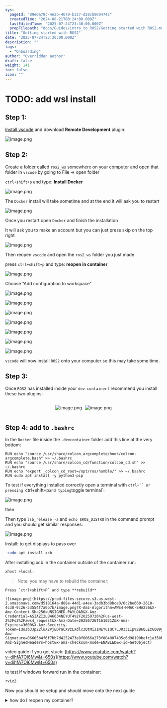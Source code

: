 ```yaml
---
sys:
  pageId: "89e0a78c-4e2b-4070-b327-d28cb0694742"
  createdTime: "2024-08-21T00:24:00.000Z"
  lastEditedTime: "2025-07-24T23:30:00.000Z"
  propFilepath: "docs/Guides/intro_to_ROS2/Getting started with ROS2.md"
title: "Getting started with ROS2"
date: "2025-07-24T23:30:00.000Z"
description: ""
tags:
  - "Onboarding"
author: "Overridden author"
draft: false
weight: 141
toc: false
icon: ""
---
```


# TODO: add wsl install

## Step 1:

[Install vscode](https://code.visualstudio.com/download) and download **Remote Development** plugin:

![image.png](https://prod-files-secure.s3.us-west-2.amazonaws.com/d518164a-d88e-44d1-a4ee-3adb3bd8bce0/efb52993-1881-4a40-b95e-6f020334f022/image.png?X-Amz-Algorithm=AWS4-HMAC-SHA256&X-Amz-Content-Sha256=UNSIGNED-PAYLOAD&X-Amz-Credential=ASIAZI2LB4663P7NM74C%2F20250726%2Fus-west-2%2Fs3%2Faws4_request&X-Amz-Date=20250726T161002Z&X-Amz-Expires=3600&X-Amz-Security-Token=IQoJb3JpZ2luX2VjEDYaCXVzLXdlc3QtMiJIMEYCIQCbu2xnaByisrkCS%2BR%2B8pv1ulOQ6yDuEFfrPVFpFip8lwIhAPHYRmpcpeX5bQJWhkU18SfnmeWJXcxftcmU7bDDgXeKKv8DCF8QABoMNjM3NDIzMTgzODA1IgwgucA3tFVADpCFnhQq3AP3FcduoXnY7Vzpj2OY05fyXw9xAUvXSj4WXtYp07bF5MGBy1OAIsF%2FrERCocJerBDh6c8VmWF078wpZQoYWSrpswNUp%2FH8xgm4VJWBOAr84h%2FjIX5GyRyBvgoJlvnuNlgN1zMExb6euLdnVmoqVm7CQUIRbywPqhJa5%2FlhWTPOd82YN0qpcQEc9wR0w2xh9pzPaxiXXn3k6pt3JahEQ1pnfoKGCTaJXkRhCn2XLYZ%2B9n%2BxA9aBvyJGT6O2v4eQ5ic%2BcpEvt8V%2BSGgaxeKNIluPVD7O9rksfRxI5N9FeSkr6pShzIQPeYut0574YS0Q9J6hSKcb0Unum0eNEoNZC9A%2FJWnySNBj4t6kKh%2B4%2F9u%2Fh9s4HLH58SwEPqCBYmkWz7wBjQxKIf60yX5t2YOCx7PawqiUkeI1RNIGGzLfloyrB7gXTg%2FXZPa%2BVfBwwTXYZaEazwWUcADqLsOlQtd8nwjK6Xfr%2BUumxiwrdjhm6cCPt8z5g4qMew1hIrnitQ%2FaqQeysuzduVaj4mkIGHqqE31jyyHHwPqbSYbtMBsYVyoOKKoOhKhL%2FtgoFiAmJir5KQUQWemNdOUzhLZCNiSFrE36c5qECaNxoRbk5Sz1xgEge%2Bhe%2BJfY2gAJqL9%2FCjDHwZPEBjqkAQfBcExvYfn14kWahm2OcKOrebqu%2FUIUpT6dzaMff2xPtVzA3ECDvYaTQHzDdjb3%2FqfL8fX209K3OC6o7mwnBBYlbV4UZFyyGw0tD81KBFBCqSxJE6V1VllfyT7v1mt29aTf9OSUCQo5S6ILTPrcF6%2B%2BZJZF%2BUNnIHWQ4Ia0W5tuZ63Mm07E5wpApPvXHArFqnY1HoFsvvXpoWqlQy5UB0K%2Bof%2FT&X-Amz-Signature=e1a9d545ee9fd409e05c6b1570ff092042c6cb85a1bbb299ea36f1bf4782ec84&X-Amz-SignedHeaders=host&x-amz-checksum-mode=ENABLED&x-id=GetObject)

## Step 2:

Create a folder called `ros2_ws` somewhere on your computer and open that folder in `vscode` by going to File → open folder 

`ctrl+shift+p` and type: **Install Docker**

![image.png](https://prod-files-secure.s3.us-west-2.amazonaws.com/d518164a-d88e-44d1-a4ee-3adb3bd8bce0/2269dc0e-1cd5-47ff-bceb-c04ad9b2eab0/image.png?X-Amz-Algorithm=AWS4-HMAC-SHA256&X-Amz-Content-Sha256=UNSIGNED-PAYLOAD&X-Amz-Credential=ASIAZI2LB4663P7NM74C%2F20250726%2Fus-west-2%2Fs3%2Faws4_request&X-Amz-Date=20250726T161002Z&X-Amz-Expires=3600&X-Amz-Security-Token=IQoJb3JpZ2luX2VjEDYaCXVzLXdlc3QtMiJIMEYCIQCbu2xnaByisrkCS%2BR%2B8pv1ulOQ6yDuEFfrPVFpFip8lwIhAPHYRmpcpeX5bQJWhkU18SfnmeWJXcxftcmU7bDDgXeKKv8DCF8QABoMNjM3NDIzMTgzODA1IgwgucA3tFVADpCFnhQq3AP3FcduoXnY7Vzpj2OY05fyXw9xAUvXSj4WXtYp07bF5MGBy1OAIsF%2FrERCocJerBDh6c8VmWF078wpZQoYWSrpswNUp%2FH8xgm4VJWBOAr84h%2FjIX5GyRyBvgoJlvnuNlgN1zMExb6euLdnVmoqVm7CQUIRbywPqhJa5%2FlhWTPOd82YN0qpcQEc9wR0w2xh9pzPaxiXXn3k6pt3JahEQ1pnfoKGCTaJXkRhCn2XLYZ%2B9n%2BxA9aBvyJGT6O2v4eQ5ic%2BcpEvt8V%2BSGgaxeKNIluPVD7O9rksfRxI5N9FeSkr6pShzIQPeYut0574YS0Q9J6hSKcb0Unum0eNEoNZC9A%2FJWnySNBj4t6kKh%2B4%2F9u%2Fh9s4HLH58SwEPqCBYmkWz7wBjQxKIf60yX5t2YOCx7PawqiUkeI1RNIGGzLfloyrB7gXTg%2FXZPa%2BVfBwwTXYZaEazwWUcADqLsOlQtd8nwjK6Xfr%2BUumxiwrdjhm6cCPt8z5g4qMew1hIrnitQ%2FaqQeysuzduVaj4mkIGHqqE31jyyHHwPqbSYbtMBsYVyoOKKoOhKhL%2FtgoFiAmJir5KQUQWemNdOUzhLZCNiSFrE36c5qECaNxoRbk5Sz1xgEge%2Bhe%2BJfY2gAJqL9%2FCjDHwZPEBjqkAQfBcExvYfn14kWahm2OcKOrebqu%2FUIUpT6dzaMff2xPtVzA3ECDvYaTQHzDdjb3%2FqfL8fX209K3OC6o7mwnBBYlbV4UZFyyGw0tD81KBFBCqSxJE6V1VllfyT7v1mt29aTf9OSUCQo5S6ILTPrcF6%2B%2BZJZF%2BUNnIHWQ4Ia0W5tuZ63Mm07E5wpApPvXHArFqnY1HoFsvvXpoWqlQy5UB0K%2Bof%2FT&X-Amz-Signature=9334eaba27af614681a394794205e084c90a1416e67cba42c75fe46399bc3a8b&X-Amz-SignedHeaders=host&x-amz-checksum-mode=ENABLED&x-id=GetObject)

The `Docker` install will take sometime and at the end it will ask you to restart

![image.png](https://prod-files-secure.s3.us-west-2.amazonaws.com/d518164a-d88e-44d1-a4ee-3adb3bd8bce0/ed233f78-be33-4b1f-b89c-9c346c0e961e/image.png?X-Amz-Algorithm=AWS4-HMAC-SHA256&X-Amz-Content-Sha256=UNSIGNED-PAYLOAD&X-Amz-Credential=ASIAZI2LB4663P7NM74C%2F20250726%2Fus-west-2%2Fs3%2Faws4_request&X-Amz-Date=20250726T161002Z&X-Amz-Expires=3600&X-Amz-Security-Token=IQoJb3JpZ2luX2VjEDYaCXVzLXdlc3QtMiJIMEYCIQCbu2xnaByisrkCS%2BR%2B8pv1ulOQ6yDuEFfrPVFpFip8lwIhAPHYRmpcpeX5bQJWhkU18SfnmeWJXcxftcmU7bDDgXeKKv8DCF8QABoMNjM3NDIzMTgzODA1IgwgucA3tFVADpCFnhQq3AP3FcduoXnY7Vzpj2OY05fyXw9xAUvXSj4WXtYp07bF5MGBy1OAIsF%2FrERCocJerBDh6c8VmWF078wpZQoYWSrpswNUp%2FH8xgm4VJWBOAr84h%2FjIX5GyRyBvgoJlvnuNlgN1zMExb6euLdnVmoqVm7CQUIRbywPqhJa5%2FlhWTPOd82YN0qpcQEc9wR0w2xh9pzPaxiXXn3k6pt3JahEQ1pnfoKGCTaJXkRhCn2XLYZ%2B9n%2BxA9aBvyJGT6O2v4eQ5ic%2BcpEvt8V%2BSGgaxeKNIluPVD7O9rksfRxI5N9FeSkr6pShzIQPeYut0574YS0Q9J6hSKcb0Unum0eNEoNZC9A%2FJWnySNBj4t6kKh%2B4%2F9u%2Fh9s4HLH58SwEPqCBYmkWz7wBjQxKIf60yX5t2YOCx7PawqiUkeI1RNIGGzLfloyrB7gXTg%2FXZPa%2BVfBwwTXYZaEazwWUcADqLsOlQtd8nwjK6Xfr%2BUumxiwrdjhm6cCPt8z5g4qMew1hIrnitQ%2FaqQeysuzduVaj4mkIGHqqE31jyyHHwPqbSYbtMBsYVyoOKKoOhKhL%2FtgoFiAmJir5KQUQWemNdOUzhLZCNiSFrE36c5qECaNxoRbk5Sz1xgEge%2Bhe%2BJfY2gAJqL9%2FCjDHwZPEBjqkAQfBcExvYfn14kWahm2OcKOrebqu%2FUIUpT6dzaMff2xPtVzA3ECDvYaTQHzDdjb3%2FqfL8fX209K3OC6o7mwnBBYlbV4UZFyyGw0tD81KBFBCqSxJE6V1VllfyT7v1mt29aTf9OSUCQo5S6ILTPrcF6%2B%2BZJZF%2BUNnIHWQ4Ia0W5tuZ63Mm07E5wpApPvXHArFqnY1HoFsvvXpoWqlQy5UB0K%2Bof%2FT&X-Amz-Signature=ab684be61970f2c0ce5488a95bfcd706c734bdcd750059abcbc7a6a831d9cab9&X-Amz-SignedHeaders=host&x-amz-checksum-mode=ENABLED&x-id=GetObject)

Once you restart open `Docker` and finish the installation

It will ask you to make an account but you can just press skip on the top right

![image.png](https://prod-files-secure.s3.us-west-2.amazonaws.com/d518164a-d88e-44d1-a4ee-3adb3bd8bce0/21010ad9-1659-4fd9-9f59-9932a09b2a3d/image.png?X-Amz-Algorithm=AWS4-HMAC-SHA256&X-Amz-Content-Sha256=UNSIGNED-PAYLOAD&X-Amz-Credential=ASIAZI2LB4663P7NM74C%2F20250726%2Fus-west-2%2Fs3%2Faws4_request&X-Amz-Date=20250726T161002Z&X-Amz-Expires=3600&X-Amz-Security-Token=IQoJb3JpZ2luX2VjEDYaCXVzLXdlc3QtMiJIMEYCIQCbu2xnaByisrkCS%2BR%2B8pv1ulOQ6yDuEFfrPVFpFip8lwIhAPHYRmpcpeX5bQJWhkU18SfnmeWJXcxftcmU7bDDgXeKKv8DCF8QABoMNjM3NDIzMTgzODA1IgwgucA3tFVADpCFnhQq3AP3FcduoXnY7Vzpj2OY05fyXw9xAUvXSj4WXtYp07bF5MGBy1OAIsF%2FrERCocJerBDh6c8VmWF078wpZQoYWSrpswNUp%2FH8xgm4VJWBOAr84h%2FjIX5GyRyBvgoJlvnuNlgN1zMExb6euLdnVmoqVm7CQUIRbywPqhJa5%2FlhWTPOd82YN0qpcQEc9wR0w2xh9pzPaxiXXn3k6pt3JahEQ1pnfoKGCTaJXkRhCn2XLYZ%2B9n%2BxA9aBvyJGT6O2v4eQ5ic%2BcpEvt8V%2BSGgaxeKNIluPVD7O9rksfRxI5N9FeSkr6pShzIQPeYut0574YS0Q9J6hSKcb0Unum0eNEoNZC9A%2FJWnySNBj4t6kKh%2B4%2F9u%2Fh9s4HLH58SwEPqCBYmkWz7wBjQxKIf60yX5t2YOCx7PawqiUkeI1RNIGGzLfloyrB7gXTg%2FXZPa%2BVfBwwTXYZaEazwWUcADqLsOlQtd8nwjK6Xfr%2BUumxiwrdjhm6cCPt8z5g4qMew1hIrnitQ%2FaqQeysuzduVaj4mkIGHqqE31jyyHHwPqbSYbtMBsYVyoOKKoOhKhL%2FtgoFiAmJir5KQUQWemNdOUzhLZCNiSFrE36c5qECaNxoRbk5Sz1xgEge%2Bhe%2BJfY2gAJqL9%2FCjDHwZPEBjqkAQfBcExvYfn14kWahm2OcKOrebqu%2FUIUpT6dzaMff2xPtVzA3ECDvYaTQHzDdjb3%2FqfL8fX209K3OC6o7mwnBBYlbV4UZFyyGw0tD81KBFBCqSxJE6V1VllfyT7v1mt29aTf9OSUCQo5S6ILTPrcF6%2B%2BZJZF%2BUNnIHWQ4Ia0W5tuZ63Mm07E5wpApPvXHArFqnY1HoFsvvXpoWqlQy5UB0K%2Bof%2FT&X-Amz-Signature=9953015c3135e895605d929d34f1cda44a733fff144d328fd28f7ad2670801a8&X-Amz-SignedHeaders=host&x-amz-checksum-mode=ENABLED&x-id=GetObject)

Then reopen `vscode` and open the `ros2_ws` folder you just made

press `ctrl+shift+p` and type: **reopen in container**

![image.png](https://prod-files-secure.s3.us-west-2.amazonaws.com/d518164a-d88e-44d1-a4ee-3adb3bd8bce0/4e93b8c2-41ad-488c-8095-c74205196118/image.png?X-Amz-Algorithm=AWS4-HMAC-SHA256&X-Amz-Content-Sha256=UNSIGNED-PAYLOAD&X-Amz-Credential=ASIAZI2LB4663P7NM74C%2F20250726%2Fus-west-2%2Fs3%2Faws4_request&X-Amz-Date=20250726T161002Z&X-Amz-Expires=3600&X-Amz-Security-Token=IQoJb3JpZ2luX2VjEDYaCXVzLXdlc3QtMiJIMEYCIQCbu2xnaByisrkCS%2BR%2B8pv1ulOQ6yDuEFfrPVFpFip8lwIhAPHYRmpcpeX5bQJWhkU18SfnmeWJXcxftcmU7bDDgXeKKv8DCF8QABoMNjM3NDIzMTgzODA1IgwgucA3tFVADpCFnhQq3AP3FcduoXnY7Vzpj2OY05fyXw9xAUvXSj4WXtYp07bF5MGBy1OAIsF%2FrERCocJerBDh6c8VmWF078wpZQoYWSrpswNUp%2FH8xgm4VJWBOAr84h%2FjIX5GyRyBvgoJlvnuNlgN1zMExb6euLdnVmoqVm7CQUIRbywPqhJa5%2FlhWTPOd82YN0qpcQEc9wR0w2xh9pzPaxiXXn3k6pt3JahEQ1pnfoKGCTaJXkRhCn2XLYZ%2B9n%2BxA9aBvyJGT6O2v4eQ5ic%2BcpEvt8V%2BSGgaxeKNIluPVD7O9rksfRxI5N9FeSkr6pShzIQPeYut0574YS0Q9J6hSKcb0Unum0eNEoNZC9A%2FJWnySNBj4t6kKh%2B4%2F9u%2Fh9s4HLH58SwEPqCBYmkWz7wBjQxKIf60yX5t2YOCx7PawqiUkeI1RNIGGzLfloyrB7gXTg%2FXZPa%2BVfBwwTXYZaEazwWUcADqLsOlQtd8nwjK6Xfr%2BUumxiwrdjhm6cCPt8z5g4qMew1hIrnitQ%2FaqQeysuzduVaj4mkIGHqqE31jyyHHwPqbSYbtMBsYVyoOKKoOhKhL%2FtgoFiAmJir5KQUQWemNdOUzhLZCNiSFrE36c5qECaNxoRbk5Sz1xgEge%2Bhe%2BJfY2gAJqL9%2FCjDHwZPEBjqkAQfBcExvYfn14kWahm2OcKOrebqu%2FUIUpT6dzaMff2xPtVzA3ECDvYaTQHzDdjb3%2FqfL8fX209K3OC6o7mwnBBYlbV4UZFyyGw0tD81KBFBCqSxJE6V1VllfyT7v1mt29aTf9OSUCQo5S6ILTPrcF6%2B%2BZJZF%2BUNnIHWQ4Ia0W5tuZ63Mm07E5wpApPvXHArFqnY1HoFsvvXpoWqlQy5UB0K%2Bof%2FT&X-Amz-Signature=7593863a6f829c5b3a4bd5bef9543d7a546d0e07d9e4c79ece06c3a0f3aeea46&X-Amz-SignedHeaders=host&x-amz-checksum-mode=ENABLED&x-id=GetObject)

Choose “Add configuration to workspace”

![image.png](https://prod-files-secure.s3.us-west-2.amazonaws.com/d518164a-d88e-44d1-a4ee-3adb3bd8bce0/9560b282-5060-4989-ba37-97e7b2c22476/image.png?X-Amz-Algorithm=AWS4-HMAC-SHA256&X-Amz-Content-Sha256=UNSIGNED-PAYLOAD&X-Amz-Credential=ASIAZI2LB4663P7NM74C%2F20250726%2Fus-west-2%2Fs3%2Faws4_request&X-Amz-Date=20250726T161002Z&X-Amz-Expires=3600&X-Amz-Security-Token=IQoJb3JpZ2luX2VjEDYaCXVzLXdlc3QtMiJIMEYCIQCbu2xnaByisrkCS%2BR%2B8pv1ulOQ6yDuEFfrPVFpFip8lwIhAPHYRmpcpeX5bQJWhkU18SfnmeWJXcxftcmU7bDDgXeKKv8DCF8QABoMNjM3NDIzMTgzODA1IgwgucA3tFVADpCFnhQq3AP3FcduoXnY7Vzpj2OY05fyXw9xAUvXSj4WXtYp07bF5MGBy1OAIsF%2FrERCocJerBDh6c8VmWF078wpZQoYWSrpswNUp%2FH8xgm4VJWBOAr84h%2FjIX5GyRyBvgoJlvnuNlgN1zMExb6euLdnVmoqVm7CQUIRbywPqhJa5%2FlhWTPOd82YN0qpcQEc9wR0w2xh9pzPaxiXXn3k6pt3JahEQ1pnfoKGCTaJXkRhCn2XLYZ%2B9n%2BxA9aBvyJGT6O2v4eQ5ic%2BcpEvt8V%2BSGgaxeKNIluPVD7O9rksfRxI5N9FeSkr6pShzIQPeYut0574YS0Q9J6hSKcb0Unum0eNEoNZC9A%2FJWnySNBj4t6kKh%2B4%2F9u%2Fh9s4HLH58SwEPqCBYmkWz7wBjQxKIf60yX5t2YOCx7PawqiUkeI1RNIGGzLfloyrB7gXTg%2FXZPa%2BVfBwwTXYZaEazwWUcADqLsOlQtd8nwjK6Xfr%2BUumxiwrdjhm6cCPt8z5g4qMew1hIrnitQ%2FaqQeysuzduVaj4mkIGHqqE31jyyHHwPqbSYbtMBsYVyoOKKoOhKhL%2FtgoFiAmJir5KQUQWemNdOUzhLZCNiSFrE36c5qECaNxoRbk5Sz1xgEge%2Bhe%2BJfY2gAJqL9%2FCjDHwZPEBjqkAQfBcExvYfn14kWahm2OcKOrebqu%2FUIUpT6dzaMff2xPtVzA3ECDvYaTQHzDdjb3%2FqfL8fX209K3OC6o7mwnBBYlbV4UZFyyGw0tD81KBFBCqSxJE6V1VllfyT7v1mt29aTf9OSUCQo5S6ILTPrcF6%2B%2BZJZF%2BUNnIHWQ4Ia0W5tuZ63Mm07E5wpApPvXHArFqnY1HoFsvvXpoWqlQy5UB0K%2Bof%2FT&X-Amz-Signature=a79f30f68533fb0bb2a044c8fb3ec97bb696b49e6c3ef49b7204883b49c1ee3b&X-Amz-SignedHeaders=host&x-amz-checksum-mode=ENABLED&x-id=GetObject)

![image.png](https://prod-files-secure.s3.us-west-2.amazonaws.com/d518164a-d88e-44d1-a4ee-3adb3bd8bce0/2ee63f81-886b-48e8-a553-dc6e5eac99e4/image.png?X-Amz-Algorithm=AWS4-HMAC-SHA256&X-Amz-Content-Sha256=UNSIGNED-PAYLOAD&X-Amz-Credential=ASIAZI2LB4663P7NM74C%2F20250726%2Fus-west-2%2Fs3%2Faws4_request&X-Amz-Date=20250726T161002Z&X-Amz-Expires=3600&X-Amz-Security-Token=IQoJb3JpZ2luX2VjEDYaCXVzLXdlc3QtMiJIMEYCIQCbu2xnaByisrkCS%2BR%2B8pv1ulOQ6yDuEFfrPVFpFip8lwIhAPHYRmpcpeX5bQJWhkU18SfnmeWJXcxftcmU7bDDgXeKKv8DCF8QABoMNjM3NDIzMTgzODA1IgwgucA3tFVADpCFnhQq3AP3FcduoXnY7Vzpj2OY05fyXw9xAUvXSj4WXtYp07bF5MGBy1OAIsF%2FrERCocJerBDh6c8VmWF078wpZQoYWSrpswNUp%2FH8xgm4VJWBOAr84h%2FjIX5GyRyBvgoJlvnuNlgN1zMExb6euLdnVmoqVm7CQUIRbywPqhJa5%2FlhWTPOd82YN0qpcQEc9wR0w2xh9pzPaxiXXn3k6pt3JahEQ1pnfoKGCTaJXkRhCn2XLYZ%2B9n%2BxA9aBvyJGT6O2v4eQ5ic%2BcpEvt8V%2BSGgaxeKNIluPVD7O9rksfRxI5N9FeSkr6pShzIQPeYut0574YS0Q9J6hSKcb0Unum0eNEoNZC9A%2FJWnySNBj4t6kKh%2B4%2F9u%2Fh9s4HLH58SwEPqCBYmkWz7wBjQxKIf60yX5t2YOCx7PawqiUkeI1RNIGGzLfloyrB7gXTg%2FXZPa%2BVfBwwTXYZaEazwWUcADqLsOlQtd8nwjK6Xfr%2BUumxiwrdjhm6cCPt8z5g4qMew1hIrnitQ%2FaqQeysuzduVaj4mkIGHqqE31jyyHHwPqbSYbtMBsYVyoOKKoOhKhL%2FtgoFiAmJir5KQUQWemNdOUzhLZCNiSFrE36c5qECaNxoRbk5Sz1xgEge%2Bhe%2BJfY2gAJqL9%2FCjDHwZPEBjqkAQfBcExvYfn14kWahm2OcKOrebqu%2FUIUpT6dzaMff2xPtVzA3ECDvYaTQHzDdjb3%2FqfL8fX209K3OC6o7mwnBBYlbV4UZFyyGw0tD81KBFBCqSxJE6V1VllfyT7v1mt29aTf9OSUCQo5S6ILTPrcF6%2B%2BZJZF%2BUNnIHWQ4Ia0W5tuZ63Mm07E5wpApPvXHArFqnY1HoFsvvXpoWqlQy5UB0K%2Bof%2FT&X-Amz-Signature=e0c84baef27d560c777153770a1bb2074fba3b6f89d40cca35e392411f2c036f&X-Amz-SignedHeaders=host&x-amz-checksum-mode=ENABLED&x-id=GetObject)

![image.png](https://prod-files-secure.s3.us-west-2.amazonaws.com/d518164a-d88e-44d1-a4ee-3adb3bd8bce0/e0fd626c-c8b6-4b2c-95d1-fa4c26514504/image.png?X-Amz-Algorithm=AWS4-HMAC-SHA256&X-Amz-Content-Sha256=UNSIGNED-PAYLOAD&X-Amz-Credential=ASIAZI2LB4663P7NM74C%2F20250726%2Fus-west-2%2Fs3%2Faws4_request&X-Amz-Date=20250726T161002Z&X-Amz-Expires=3600&X-Amz-Security-Token=IQoJb3JpZ2luX2VjEDYaCXVzLXdlc3QtMiJIMEYCIQCbu2xnaByisrkCS%2BR%2B8pv1ulOQ6yDuEFfrPVFpFip8lwIhAPHYRmpcpeX5bQJWhkU18SfnmeWJXcxftcmU7bDDgXeKKv8DCF8QABoMNjM3NDIzMTgzODA1IgwgucA3tFVADpCFnhQq3AP3FcduoXnY7Vzpj2OY05fyXw9xAUvXSj4WXtYp07bF5MGBy1OAIsF%2FrERCocJerBDh6c8VmWF078wpZQoYWSrpswNUp%2FH8xgm4VJWBOAr84h%2FjIX5GyRyBvgoJlvnuNlgN1zMExb6euLdnVmoqVm7CQUIRbywPqhJa5%2FlhWTPOd82YN0qpcQEc9wR0w2xh9pzPaxiXXn3k6pt3JahEQ1pnfoKGCTaJXkRhCn2XLYZ%2B9n%2BxA9aBvyJGT6O2v4eQ5ic%2BcpEvt8V%2BSGgaxeKNIluPVD7O9rksfRxI5N9FeSkr6pShzIQPeYut0574YS0Q9J6hSKcb0Unum0eNEoNZC9A%2FJWnySNBj4t6kKh%2B4%2F9u%2Fh9s4HLH58SwEPqCBYmkWz7wBjQxKIf60yX5t2YOCx7PawqiUkeI1RNIGGzLfloyrB7gXTg%2FXZPa%2BVfBwwTXYZaEazwWUcADqLsOlQtd8nwjK6Xfr%2BUumxiwrdjhm6cCPt8z5g4qMew1hIrnitQ%2FaqQeysuzduVaj4mkIGHqqE31jyyHHwPqbSYbtMBsYVyoOKKoOhKhL%2FtgoFiAmJir5KQUQWemNdOUzhLZCNiSFrE36c5qECaNxoRbk5Sz1xgEge%2Bhe%2BJfY2gAJqL9%2FCjDHwZPEBjqkAQfBcExvYfn14kWahm2OcKOrebqu%2FUIUpT6dzaMff2xPtVzA3ECDvYaTQHzDdjb3%2FqfL8fX209K3OC6o7mwnBBYlbV4UZFyyGw0tD81KBFBCqSxJE6V1VllfyT7v1mt29aTf9OSUCQo5S6ILTPrcF6%2B%2BZJZF%2BUNnIHWQ4Ia0W5tuZ63Mm07E5wpApPvXHArFqnY1HoFsvvXpoWqlQy5UB0K%2Bof%2FT&X-Amz-Signature=4e2e932aedf1ee14d3d8377fe6914952912788e2d02f96b2f95f8bfb9b0bf784&X-Amz-SignedHeaders=host&x-amz-checksum-mode=ENABLED&x-id=GetObject)

![image.png](https://prod-files-secure.s3.us-west-2.amazonaws.com/d518164a-d88e-44d1-a4ee-3adb3bd8bce0/a2e13f50-d2ab-4719-a4c2-7ced634bfc9d/image.png?X-Amz-Algorithm=AWS4-HMAC-SHA256&X-Amz-Content-Sha256=UNSIGNED-PAYLOAD&X-Amz-Credential=ASIAZI2LB4663P7NM74C%2F20250726%2Fus-west-2%2Fs3%2Faws4_request&X-Amz-Date=20250726T161002Z&X-Amz-Expires=3600&X-Amz-Security-Token=IQoJb3JpZ2luX2VjEDYaCXVzLXdlc3QtMiJIMEYCIQCbu2xnaByisrkCS%2BR%2B8pv1ulOQ6yDuEFfrPVFpFip8lwIhAPHYRmpcpeX5bQJWhkU18SfnmeWJXcxftcmU7bDDgXeKKv8DCF8QABoMNjM3NDIzMTgzODA1IgwgucA3tFVADpCFnhQq3AP3FcduoXnY7Vzpj2OY05fyXw9xAUvXSj4WXtYp07bF5MGBy1OAIsF%2FrERCocJerBDh6c8VmWF078wpZQoYWSrpswNUp%2FH8xgm4VJWBOAr84h%2FjIX5GyRyBvgoJlvnuNlgN1zMExb6euLdnVmoqVm7CQUIRbywPqhJa5%2FlhWTPOd82YN0qpcQEc9wR0w2xh9pzPaxiXXn3k6pt3JahEQ1pnfoKGCTaJXkRhCn2XLYZ%2B9n%2BxA9aBvyJGT6O2v4eQ5ic%2BcpEvt8V%2BSGgaxeKNIluPVD7O9rksfRxI5N9FeSkr6pShzIQPeYut0574YS0Q9J6hSKcb0Unum0eNEoNZC9A%2FJWnySNBj4t6kKh%2B4%2F9u%2Fh9s4HLH58SwEPqCBYmkWz7wBjQxKIf60yX5t2YOCx7PawqiUkeI1RNIGGzLfloyrB7gXTg%2FXZPa%2BVfBwwTXYZaEazwWUcADqLsOlQtd8nwjK6Xfr%2BUumxiwrdjhm6cCPt8z5g4qMew1hIrnitQ%2FaqQeysuzduVaj4mkIGHqqE31jyyHHwPqbSYbtMBsYVyoOKKoOhKhL%2FtgoFiAmJir5KQUQWemNdOUzhLZCNiSFrE36c5qECaNxoRbk5Sz1xgEge%2Bhe%2BJfY2gAJqL9%2FCjDHwZPEBjqkAQfBcExvYfn14kWahm2OcKOrebqu%2FUIUpT6dzaMff2xPtVzA3ECDvYaTQHzDdjb3%2FqfL8fX209K3OC6o7mwnBBYlbV4UZFyyGw0tD81KBFBCqSxJE6V1VllfyT7v1mt29aTf9OSUCQo5S6ILTPrcF6%2B%2BZJZF%2BUNnIHWQ4Ia0W5tuZ63Mm07E5wpApPvXHArFqnY1HoFsvvXpoWqlQy5UB0K%2Bof%2FT&X-Amz-Signature=5b88096182dc885d75497e796529e340a8406147b4882af0bc2e004e542faa19&X-Amz-SignedHeaders=host&x-amz-checksum-mode=ENABLED&x-id=GetObject)

![image.png](https://prod-files-secure.s3.us-west-2.amazonaws.com/d518164a-d88e-44d1-a4ee-3adb3bd8bce0/6cc478ad-aaba-4bf7-9fcc-403277ab896c/image.png?X-Amz-Algorithm=AWS4-HMAC-SHA256&X-Amz-Content-Sha256=UNSIGNED-PAYLOAD&X-Amz-Credential=ASIAZI2LB4663P7NM74C%2F20250726%2Fus-west-2%2Fs3%2Faws4_request&X-Amz-Date=20250726T161002Z&X-Amz-Expires=3600&X-Amz-Security-Token=IQoJb3JpZ2luX2VjEDYaCXVzLXdlc3QtMiJIMEYCIQCbu2xnaByisrkCS%2BR%2B8pv1ulOQ6yDuEFfrPVFpFip8lwIhAPHYRmpcpeX5bQJWhkU18SfnmeWJXcxftcmU7bDDgXeKKv8DCF8QABoMNjM3NDIzMTgzODA1IgwgucA3tFVADpCFnhQq3AP3FcduoXnY7Vzpj2OY05fyXw9xAUvXSj4WXtYp07bF5MGBy1OAIsF%2FrERCocJerBDh6c8VmWF078wpZQoYWSrpswNUp%2FH8xgm4VJWBOAr84h%2FjIX5GyRyBvgoJlvnuNlgN1zMExb6euLdnVmoqVm7CQUIRbywPqhJa5%2FlhWTPOd82YN0qpcQEc9wR0w2xh9pzPaxiXXn3k6pt3JahEQ1pnfoKGCTaJXkRhCn2XLYZ%2B9n%2BxA9aBvyJGT6O2v4eQ5ic%2BcpEvt8V%2BSGgaxeKNIluPVD7O9rksfRxI5N9FeSkr6pShzIQPeYut0574YS0Q9J6hSKcb0Unum0eNEoNZC9A%2FJWnySNBj4t6kKh%2B4%2F9u%2Fh9s4HLH58SwEPqCBYmkWz7wBjQxKIf60yX5t2YOCx7PawqiUkeI1RNIGGzLfloyrB7gXTg%2FXZPa%2BVfBwwTXYZaEazwWUcADqLsOlQtd8nwjK6Xfr%2BUumxiwrdjhm6cCPt8z5g4qMew1hIrnitQ%2FaqQeysuzduVaj4mkIGHqqE31jyyHHwPqbSYbtMBsYVyoOKKoOhKhL%2FtgoFiAmJir5KQUQWemNdOUzhLZCNiSFrE36c5qECaNxoRbk5Sz1xgEge%2Bhe%2BJfY2gAJqL9%2FCjDHwZPEBjqkAQfBcExvYfn14kWahm2OcKOrebqu%2FUIUpT6dzaMff2xPtVzA3ECDvYaTQHzDdjb3%2FqfL8fX209K3OC6o7mwnBBYlbV4UZFyyGw0tD81KBFBCqSxJE6V1VllfyT7v1mt29aTf9OSUCQo5S6ILTPrcF6%2B%2BZJZF%2BUNnIHWQ4Ia0W5tuZ63Mm07E5wpApPvXHArFqnY1HoFsvvXpoWqlQy5UB0K%2Bof%2FT&X-Amz-Signature=49f57450d8106f560cf2ec2f277a8c6f5febf207d472087829f4ad5aa88cbd17&X-Amz-SignedHeaders=host&x-amz-checksum-mode=ENABLED&x-id=GetObject)

![image.png](https://prod-files-secure.s3.us-west-2.amazonaws.com/d518164a-d88e-44d1-a4ee-3adb3bd8bce0/53255b28-f75e-430f-b9e3-c0ac8577e42b/image.png?X-Amz-Algorithm=AWS4-HMAC-SHA256&X-Amz-Content-Sha256=UNSIGNED-PAYLOAD&X-Amz-Credential=ASIAZI2LB4663P7NM74C%2F20250726%2Fus-west-2%2Fs3%2Faws4_request&X-Amz-Date=20250726T161002Z&X-Amz-Expires=3600&X-Amz-Security-Token=IQoJb3JpZ2luX2VjEDYaCXVzLXdlc3QtMiJIMEYCIQCbu2xnaByisrkCS%2BR%2B8pv1ulOQ6yDuEFfrPVFpFip8lwIhAPHYRmpcpeX5bQJWhkU18SfnmeWJXcxftcmU7bDDgXeKKv8DCF8QABoMNjM3NDIzMTgzODA1IgwgucA3tFVADpCFnhQq3AP3FcduoXnY7Vzpj2OY05fyXw9xAUvXSj4WXtYp07bF5MGBy1OAIsF%2FrERCocJerBDh6c8VmWF078wpZQoYWSrpswNUp%2FH8xgm4VJWBOAr84h%2FjIX5GyRyBvgoJlvnuNlgN1zMExb6euLdnVmoqVm7CQUIRbywPqhJa5%2FlhWTPOd82YN0qpcQEc9wR0w2xh9pzPaxiXXn3k6pt3JahEQ1pnfoKGCTaJXkRhCn2XLYZ%2B9n%2BxA9aBvyJGT6O2v4eQ5ic%2BcpEvt8V%2BSGgaxeKNIluPVD7O9rksfRxI5N9FeSkr6pShzIQPeYut0574YS0Q9J6hSKcb0Unum0eNEoNZC9A%2FJWnySNBj4t6kKh%2B4%2F9u%2Fh9s4HLH58SwEPqCBYmkWz7wBjQxKIf60yX5t2YOCx7PawqiUkeI1RNIGGzLfloyrB7gXTg%2FXZPa%2BVfBwwTXYZaEazwWUcADqLsOlQtd8nwjK6Xfr%2BUumxiwrdjhm6cCPt8z5g4qMew1hIrnitQ%2FaqQeysuzduVaj4mkIGHqqE31jyyHHwPqbSYbtMBsYVyoOKKoOhKhL%2FtgoFiAmJir5KQUQWemNdOUzhLZCNiSFrE36c5qECaNxoRbk5Sz1xgEge%2Bhe%2BJfY2gAJqL9%2FCjDHwZPEBjqkAQfBcExvYfn14kWahm2OcKOrebqu%2FUIUpT6dzaMff2xPtVzA3ECDvYaTQHzDdjb3%2FqfL8fX209K3OC6o7mwnBBYlbV4UZFyyGw0tD81KBFBCqSxJE6V1VllfyT7v1mt29aTf9OSUCQo5S6ILTPrcF6%2B%2BZJZF%2BUNnIHWQ4Ia0W5tuZ63Mm07E5wpApPvXHArFqnY1HoFsvvXpoWqlQy5UB0K%2Bof%2FT&X-Amz-Signature=d6d92344f49dc661b6fcd480119e14ef6087371dc669fa957b344f5c0b1d6fcc&X-Amz-SignedHeaders=host&x-amz-checksum-mode=ENABLED&x-id=GetObject)

![image.png](https://prod-files-secure.s3.us-west-2.amazonaws.com/d518164a-d88e-44d1-a4ee-3adb3bd8bce0/7c562767-5af9-4ffb-97d1-327bcdf4ee00/image.png?X-Amz-Algorithm=AWS4-HMAC-SHA256&X-Amz-Content-Sha256=UNSIGNED-PAYLOAD&X-Amz-Credential=ASIAZI2LB4663P7NM74C%2F20250726%2Fus-west-2%2Fs3%2Faws4_request&X-Amz-Date=20250726T161002Z&X-Amz-Expires=3600&X-Amz-Security-Token=IQoJb3JpZ2luX2VjEDYaCXVzLXdlc3QtMiJIMEYCIQCbu2xnaByisrkCS%2BR%2B8pv1ulOQ6yDuEFfrPVFpFip8lwIhAPHYRmpcpeX5bQJWhkU18SfnmeWJXcxftcmU7bDDgXeKKv8DCF8QABoMNjM3NDIzMTgzODA1IgwgucA3tFVADpCFnhQq3AP3FcduoXnY7Vzpj2OY05fyXw9xAUvXSj4WXtYp07bF5MGBy1OAIsF%2FrERCocJerBDh6c8VmWF078wpZQoYWSrpswNUp%2FH8xgm4VJWBOAr84h%2FjIX5GyRyBvgoJlvnuNlgN1zMExb6euLdnVmoqVm7CQUIRbywPqhJa5%2FlhWTPOd82YN0qpcQEc9wR0w2xh9pzPaxiXXn3k6pt3JahEQ1pnfoKGCTaJXkRhCn2XLYZ%2B9n%2BxA9aBvyJGT6O2v4eQ5ic%2BcpEvt8V%2BSGgaxeKNIluPVD7O9rksfRxI5N9FeSkr6pShzIQPeYut0574YS0Q9J6hSKcb0Unum0eNEoNZC9A%2FJWnySNBj4t6kKh%2B4%2F9u%2Fh9s4HLH58SwEPqCBYmkWz7wBjQxKIf60yX5t2YOCx7PawqiUkeI1RNIGGzLfloyrB7gXTg%2FXZPa%2BVfBwwTXYZaEazwWUcADqLsOlQtd8nwjK6Xfr%2BUumxiwrdjhm6cCPt8z5g4qMew1hIrnitQ%2FaqQeysuzduVaj4mkIGHqqE31jyyHHwPqbSYbtMBsYVyoOKKoOhKhL%2FtgoFiAmJir5KQUQWemNdOUzhLZCNiSFrE36c5qECaNxoRbk5Sz1xgEge%2Bhe%2BJfY2gAJqL9%2FCjDHwZPEBjqkAQfBcExvYfn14kWahm2OcKOrebqu%2FUIUpT6dzaMff2xPtVzA3ECDvYaTQHzDdjb3%2FqfL8fX209K3OC6o7mwnBBYlbV4UZFyyGw0tD81KBFBCqSxJE6V1VllfyT7v1mt29aTf9OSUCQo5S6ILTPrcF6%2B%2BZJZF%2BUNnIHWQ4Ia0W5tuZ63Mm07E5wpApPvXHArFqnY1HoFsvvXpoWqlQy5UB0K%2Bof%2FT&X-Amz-Signature=a5256fed57f520c311f15f0d48c890d1a09bc555d34d942e33e481c5394d91f5&X-Amz-SignedHeaders=host&x-amz-checksum-mode=ENABLED&x-id=GetObject)

`vscode` will now install `ROS2` onto your computer so this may take some time.

## Step 3:

Once `ROS2` has installed inside your `dev-container` I recommend you install these two plugins:

<div style="display: flex;flex-direction: row; column-gap:10px; max-width: 630px;justify-content: center;">
<div>

![image.png](https://prod-files-secure.s3.us-west-2.amazonaws.com/d518164a-d88e-44d1-a4ee-3adb3bd8bce0/3fc3d550-5a54-4ba1-ba6b-faa01cdb7369/image.png?X-Amz-Algorithm=AWS4-HMAC-SHA256&X-Amz-Content-Sha256=UNSIGNED-PAYLOAD&X-Amz-Credential=ASIAZI2LB466RXOS5EJQ%2F20250726%2Fus-west-2%2Fs3%2Faws4_request&X-Amz-Date=20250726T161015Z&X-Amz-Expires=3600&X-Amz-Security-Token=IQoJb3JpZ2luX2VjEDYaCXVzLXdlc3QtMiJGMEQCIDbYtdyOBeDrGYfq2SloZgsPBpJ4sTW6DZPUxD6s2EkUAiBMMGwL%2FxRnkpSCpgrnjMXi1SMuROCdCzowvdS4RH%2BbByr%2FAwhfEAAaDDYzNzQyMzE4MzgwNSIM4RaE9zeiJEKgK8NpKtwDe5P1GC8rYFuMEUo4eoHM8iK8HrquRxBQaa29HszynGRN9%2BdTYEtb0hk50B3R31YmvHZ%2Feeyea1sUq0DDKJ%2BqBXbgIr8RErHhMhiDHdcUFji8xoTQo0CKwpjtRF%2FmDK0D6jhMiY3w98GCqc%2BAwjNnrJxjMUO4TrS0eEdp8AZ46bbpnQmXXrtvH7i1EiGT2I1kObMkt2QSds%2FxFr8k8AJo53IlqhwIePi02tMC6b5Of4vIwcBKLFnSEDe9y%2F2eklOhcBHfbQdwzdeHwW5I73dEdqrUu49ok5AUXygvvoCzLlyZP09zTxRLpd%2FsR3IvsRLxwwzOA0wFcwyENqTbxx5gFJ9CTqIR1W7zclVMIz4HtjmyrWOqqgWmPgo8Qu3t7TQzokwMlMsWQsu256DT4sxkLYBnWl%2FIQuoSbs8jXsrX25NELEc15N9sdnRNryD5%2FfYydBq0MUwLfRtEvQQ92vkK3i85yfiy7U8LmuWRJhOfz2pqsxoOvOIuUA2cBe0VbBSZJT5MVYqFQIACwzfIyYwuRZyyG8DG7e7Fibtn3DtXF3G9XK7q0la%2FhKoX8dwOOt56xBaTsoSdhyzQM1I%2BUCnNM0lVm5LHKSpj7XCvQXNOi%2B%2BDntF7ol56dOpwXFMw6cGTxAY6pgG8%2FxwVTyGbrjP8baREZqdFdwIuP7gkjFXw0T9hDnQeawnxUHOCeO8Vnq6uskam8plGRgLYMQF8j9jFHvd1sXPXKO0ae8zjKGA77ZTC5t04BhDUeknyBj7VvYMJ73BHWfQm9gTmYuBuMp67a4ZHy7giKIihl9Ho%2Bjppm7E3jDb10jR%2BmabNxlpKWTWvM9r3C0BCyITjSfUlsHigY0Oe%2BC8UE86U5mg9&X-Amz-Signature=1d9f18b725f9685c652e75516ed86c7ff0ab3a2b5c8333a43efeb35aca5e8c0d&X-Amz-SignedHeaders=host&x-amz-checksum-mode=ENABLED&x-id=GetObject)

</div>
<div>

![image.png](https://prod-files-secure.s3.us-west-2.amazonaws.com/d518164a-d88e-44d1-a4ee-3adb3bd8bce0/d994cc66-13c2-4093-a5a3-f84cf4601a82/image.png?X-Amz-Algorithm=AWS4-HMAC-SHA256&X-Amz-Content-Sha256=UNSIGNED-PAYLOAD&X-Amz-Credential=ASIAZI2LB466RF6EOYM2%2F20250726%2Fus-west-2%2Fs3%2Faws4_request&X-Amz-Date=20250726T161016Z&X-Amz-Expires=3600&X-Amz-Security-Token=IQoJb3JpZ2luX2VjEDYaCXVzLXdlc3QtMiJGMEQCIGqBnBv%2FsC%2FFrGrmoU%2B8znt6Rc%2FoziyvrdM%2B%2ByMnl4f7AiAt9m33kAhO4eLdRIN%2BaATnnI%2BdsRqPg0COZe3srEDKuCr%2FAwhfEAAaDDYzNzQyMzE4MzgwNSIM8SbaOrtpKu%2Fyr5vqKtwD8VgBk5FFU%2BZ0t6Iud29fqxNfR3S5eIG0YNpKUCXoACPqC%2Foo%2Bhoyq0O8DBPqHEzhGO2ZcKcEJVManCbVtgrvlGpHAcfkTRk06HD2Lx9yx1nsFylxUb%2FaRkl58zGnuXF5%2FyWPtR5GlCQGJ51eepjn6KX9xELDF8g1jL5NUEQCJ9JgJgBSX9YC9jWBiXculsb2zTMTIrPlOpMH7Fxbink%2BdmDhMTM4TSpM2KENym0Sv3y8PaOhnba2F2th6XfmiRRIS2kGtwlG9rWajEpULcfiqBHVr9WHzFutcjFN7uKwVcEUwRE9CCPWxDCecaSeNCPDpkzEh9WTtWUfWUzt5YjMv1PanejZYfGcJtXozelR2Ob%2FBeW3kpz%2F5y7E%2B0vJohWyVuIPWwa542K%2BVWEcVY2A%2F%2FHG1KXmpcfzK1TIIsAViLfjfu%2F1BmDvDs%2BnGBf3aHwgf2tkFxwWT1B%2BMaJWp%2FyPjTwuitjO609z0gHAaGqjzYE4%2BmsxCwoy7mQmB3%2F%2BNKu%2FyvnFSptJfE%2BgZ1jOghhwfb41OqX4bYWtZmEpIs%2BDId6F95KcnMi0P5vEzkuxBD7EL8vq%2BE%2FJSmlJPo1xXcaZv%2FclZqykDyRw10jZrlXdpIkQZuMR%2F6CykaJ8%2Fd4wycGTxAY6pgEHM7kpVZC1vdxFENn6yfaGsXYQ52ZfDN58xd7e%2B041cUPJtbTQdc7OxvPZEWvoXHZPAnvMZiIr%2Bo96ro1NBhmI0AKd1rWe0S%2BwS4W6nDYSOf23%2B06NdlVyGJPpwhhnn5Hn%2FpWtjlkMlZSaImCtCdpDlr61xn50fp0UrolrtcljJzbgI2RNTelgbUJhO0%2B0UqZXtyNJtoLzSLkPPEPTVe0U4nmlgPZ5&X-Amz-Signature=a7865d9c9dd9bb915d9cc5e96fdcec02dced12f877d78fd6a29750596da8312d&X-Amz-SignedHeaders=host&x-amz-checksum-mode=ENABLED&x-id=GetObject)

</div>
</div>

## Step 4: add to `.bashrc`

In the `Docker` file inside the `.devcontainer` folder add this line at the very bottom: 

```docker
RUN echo "source /usr/share/colcon_argcomplete/hook/colcon-argcomplete.bash" >> ~/.bashrc
RUN echo "source /usr/share/colcon_cd/function/colcon_cd.sh" >> ~/.bashrc
RUN echo "export _colcon_cd_root=/opt/ros/humble/" >> ~/.bashrc
RUN sudo apt install -y python3-pip 
```

To test if everything installed correctly open a terminal with `ctrl+`` or pressing `ctrl+shift+p` and typing `toggle terminal`:

![image.png](https://prod-files-secure.s3.us-west-2.amazonaws.com/d518164a-d88e-44d1-a4ee-3adb3bd8bce0/6a4943d8-b04e-4c02-9a58-775f3384d1a5/image.png?X-Amz-Algorithm=AWS4-HMAC-SHA256&X-Amz-Content-Sha256=UNSIGNED-PAYLOAD&X-Amz-Credential=ASIAZI2LB4663P7NM74C%2F20250726%2Fus-west-2%2Fs3%2Faws4_request&X-Amz-Date=20250726T161005Z&X-Amz-Expires=3600&X-Amz-Security-Token=IQoJb3JpZ2luX2VjEDYaCXVzLXdlc3QtMiJIMEYCIQCbu2xnaByisrkCS%2BR%2B8pv1ulOQ6yDuEFfrPVFpFip8lwIhAPHYRmpcpeX5bQJWhkU18SfnmeWJXcxftcmU7bDDgXeKKv8DCF8QABoMNjM3NDIzMTgzODA1IgwgucA3tFVADpCFnhQq3AP3FcduoXnY7Vzpj2OY05fyXw9xAUvXSj4WXtYp07bF5MGBy1OAIsF%2FrERCocJerBDh6c8VmWF078wpZQoYWSrpswNUp%2FH8xgm4VJWBOAr84h%2FjIX5GyRyBvgoJlvnuNlgN1zMExb6euLdnVmoqVm7CQUIRbywPqhJa5%2FlhWTPOd82YN0qpcQEc9wR0w2xh9pzPaxiXXn3k6pt3JahEQ1pnfoKGCTaJXkRhCn2XLYZ%2B9n%2BxA9aBvyJGT6O2v4eQ5ic%2BcpEvt8V%2BSGgaxeKNIluPVD7O9rksfRxI5N9FeSkr6pShzIQPeYut0574YS0Q9J6hSKcb0Unum0eNEoNZC9A%2FJWnySNBj4t6kKh%2B4%2F9u%2Fh9s4HLH58SwEPqCBYmkWz7wBjQxKIf60yX5t2YOCx7PawqiUkeI1RNIGGzLfloyrB7gXTg%2FXZPa%2BVfBwwTXYZaEazwWUcADqLsOlQtd8nwjK6Xfr%2BUumxiwrdjhm6cCPt8z5g4qMew1hIrnitQ%2FaqQeysuzduVaj4mkIGHqqE31jyyHHwPqbSYbtMBsYVyoOKKoOhKhL%2FtgoFiAmJir5KQUQWemNdOUzhLZCNiSFrE36c5qECaNxoRbk5Sz1xgEge%2Bhe%2BJfY2gAJqL9%2FCjDHwZPEBjqkAQfBcExvYfn14kWahm2OcKOrebqu%2FUIUpT6dzaMff2xPtVzA3ECDvYaTQHzDdjb3%2FqfL8fX209K3OC6o7mwnBBYlbV4UZFyyGw0tD81KBFBCqSxJE6V1VllfyT7v1mt29aTf9OSUCQo5S6ILTPrcF6%2B%2BZJZF%2BUNnIHWQ4Ia0W5tuZ63Mm07E5wpApPvXHArFqnY1HoFsvvXpoWqlQy5UB0K%2Bof%2FT&X-Amz-Signature=bff7088f2a12e8f5d79663c0dae4a227dc3906322695d702fbc35ef8a7493cc7&X-Amz-SignedHeaders=host&x-amz-checksum-mode=ENABLED&x-id=GetObject)

then 

Then type `lsb_release -a` and `echo $ROS_DISTRO` in the command prompt and you should get similar responses:

![image.png](https://prod-files-secure.s3.us-west-2.amazonaws.com/d518164a-d88e-44d1-a4ee-3adb3bd8bce0/3e635dec-a805-4e85-8b9e-d000e5b71a4e/image.png?X-Amz-Algorithm=AWS4-HMAC-SHA256&X-Amz-Content-Sha256=UNSIGNED-PAYLOAD&X-Amz-Credential=ASIAZI2LB4663P7NM74C%2F20250726%2Fus-west-2%2Fs3%2Faws4_request&X-Amz-Date=20250726T161005Z&X-Amz-Expires=3600&X-Amz-Security-Token=IQoJb3JpZ2luX2VjEDYaCXVzLXdlc3QtMiJIMEYCIQCbu2xnaByisrkCS%2BR%2B8pv1ulOQ6yDuEFfrPVFpFip8lwIhAPHYRmpcpeX5bQJWhkU18SfnmeWJXcxftcmU7bDDgXeKKv8DCF8QABoMNjM3NDIzMTgzODA1IgwgucA3tFVADpCFnhQq3AP3FcduoXnY7Vzpj2OY05fyXw9xAUvXSj4WXtYp07bF5MGBy1OAIsF%2FrERCocJerBDh6c8VmWF078wpZQoYWSrpswNUp%2FH8xgm4VJWBOAr84h%2FjIX5GyRyBvgoJlvnuNlgN1zMExb6euLdnVmoqVm7CQUIRbywPqhJa5%2FlhWTPOd82YN0qpcQEc9wR0w2xh9pzPaxiXXn3k6pt3JahEQ1pnfoKGCTaJXkRhCn2XLYZ%2B9n%2BxA9aBvyJGT6O2v4eQ5ic%2BcpEvt8V%2BSGgaxeKNIluPVD7O9rksfRxI5N9FeSkr6pShzIQPeYut0574YS0Q9J6hSKcb0Unum0eNEoNZC9A%2FJWnySNBj4t6kKh%2B4%2F9u%2Fh9s4HLH58SwEPqCBYmkWz7wBjQxKIf60yX5t2YOCx7PawqiUkeI1RNIGGzLfloyrB7gXTg%2FXZPa%2BVfBwwTXYZaEazwWUcADqLsOlQtd8nwjK6Xfr%2BUumxiwrdjhm6cCPt8z5g4qMew1hIrnitQ%2FaqQeysuzduVaj4mkIGHqqE31jyyHHwPqbSYbtMBsYVyoOKKoOhKhL%2FtgoFiAmJir5KQUQWemNdOUzhLZCNiSFrE36c5qECaNxoRbk5Sz1xgEge%2Bhe%2BJfY2gAJqL9%2FCjDHwZPEBjqkAQfBcExvYfn14kWahm2OcKOrebqu%2FUIUpT6dzaMff2xPtVzA3ECDvYaTQHzDdjb3%2FqfL8fX209K3OC6o7mwnBBYlbV4UZFyyGw0tD81KBFBCqSxJE6V1VllfyT7v1mt29aTf9OSUCQo5S6ILTPrcF6%2B%2BZJZF%2BUNnIHWQ4Ia0W5tuZ63Mm07E5wpApPvXHArFqnY1HoFsvvXpoWqlQy5UB0K%2Bof%2FT&X-Amz-Signature=53b0e0176f997af7b7f40e6bc5c5f81c9e2af1305a2dd882c23bfa46371637a9&X-Amz-SignedHeaders=host&x-amz-checksum-mode=ENABLED&x-id=GetObject)

Install:  to get displays to pass over

```bash
 sudo apt install xcb
```

After installing xcb in the container outside of the container run:

```python
xhost +local:
```

> Note: you may have to rebuild the container:

	Press `ctrl+shift+P` and type **rebuild**

	![image.png](https://prod-files-secure.s3.us-west-2.amazonaws.com/d518164a-d88e-44d1-a4ee-3adb3bd8bce0/6c2be660-2618-4c38-9c26-53554f7a0b7b/image.png?X-Amz-Algorithm=AWS4-HMAC-SHA256&X-Amz-Content-Sha256=UNSIGNED-PAYLOAD&X-Amz-Credential=ASIAZI2LB46634NEYUT4%2F20250726%2Fus-west-2%2Fs3%2Faws4_request&X-Amz-Date=20250726T161021Z&X-Amz-Expires=3600&X-Amz-Security-Token=IQoJb3JpZ2luX2VjEDYaCXVzLXdlc3QtMiJIMEYCIQC7LUR331Ip%2B6QLEzGQ89y7BK2Kd08BtiHtjx2E144BSwIhAN4NvaogjTMqPnq%2FsYAkg%2BzC1nuS1WxuBqEZXR0YH5pzKv8DCF8QABoMNjM3NDIzMTgzODA1Igz6zEBa3zkLp05rrkQq3AOjJKeFyz3WiKgZaWvCtzd3w2%2BS5UhdHQvcANfqV3aYwrNmxNFoDXKwTw8OyTllwDIq0Du1A430Pw5hb3yuKr3%2F3Tcz1VFuNHjBl%2FwsaBb69WX%2Fi%2BaZ8A6mMSQI%2BeYs4NtZPkoNZfeu798Kd4xmxhEODPMfbvOuzT6JNuAN8DeN%2BnMTjv%2BzghVNeUooJ7zOwtOB69QXPrn5GPUk%2F2Grnp033RaE1tzCLx3wc%2FjazEV%2FEhX0En1eWfLb%2FJOl2ZGJM7IC4KdQdlzW9RJbCgJ7tEoKDSi8btxGjHp0AV5GS6FgLeWYSqhUN%2BoIM01u0pr14f15mfs23jUHahM0HhM07lgmRFV0%2FUbq8i4qtZZiNl58kRg%2FyIuuCzk48jCXFrcmYvWlN4xTP50CqzhiWZaQhVSBsEnFNUsgoaD4ndQuaWYBtF%2FGkehLmksnUpG9GKHeYQ1zO5YUmkLVqi7ppbfb52P%2BE5Z4NidX%2F9R5jgrPGxlQfi9YC1rxGCWFXKaS0oMsYrhvU8UGeO%2BQcSkKfQOEhgWbdtogt5ze8G5a6UouxY55Xu4EUMxZtnrhe%2BlL7sFrGY7lxgCxpA8yrI6v7yBxnuqlDoBMe6zkxtT5g24cYJi9ttxiOAbZCgvilI1d2zDdwZPEBjqkAQsfmB2WoRWKOSlwvb5JAhc%2FUJo6lfqyJZqdCeRTW9SNC7VEb%2BpwLoS7L7nmu8%2Bgd26MauZFZXUdwtCT7ue1V7mLVObgRabqPFq5zVzIMBOICG3LY3rCkp5v49dVsfRBb8ekBpHihH6QHIzD1xVl8rs5CM0UiMh9pGkWWoTJgZvxtpwHETdu5qE3atG2H8B6bz6rvJ%2BkOvO23ZZM%2Fcb2XsYSgiEC&X-Amz-Signature=06605b4f6f7bb7d4252473e8f0066a273f804007405c6d98190befc1a350b004&X-Amz-SignedHeaders=host&x-amz-checksum-mode=ENABLED&x-id=GetObject)

video guide if you get stuck: [https://www.youtube.com/watch?v=dihfA7Ol6Mw&t=650s](https://www.youtube.com/watch?v=dihfA7Ol6Mw&t=650s)

to test if windows forward run in the container:

```bash
rviz2
```

Now you should be setup and should move onto the next guide 

<details>
      <summary>how do I reopen my container?</summary>
      TODO:
  </details>
